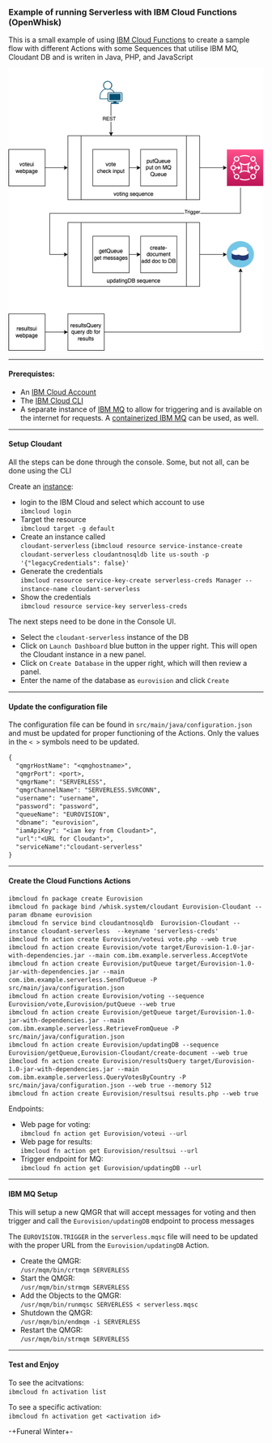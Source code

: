 ### Example of running Serverless with IBM Cloud Functions (OpenWhisk) 


This is a small example of using [IBM Cloud Functions](https://cloud.ibm.com/functions/) to create a sample flow with different Actions with some Sequences that utilise IBM MQ, Cloudant DB and is writen in Java, PHP, and JavaScript 

![Diagram of flow](https://github.com/bpaskin/IBM-Cloud-Functions/blob/main/images/serverless.drawio.png?raw=true)

---

#### Prerequistes:
- An [IBM Cloud Account](https://cloud.ibm.com)
- The [IBM Cloud CLI](https://cloud.ibm.com/docs/cli?topic=cli-getting-started)
- A separate instance of [IBM MQ](https://www.ibm.com/products/mq) to allow for triggering and is available on the internet for requests.  A [containerized IBM MQ](https://hub.docker.com/r/ibmcom/mq/) can be used, as well.

---
#### Setup Cloudant
All the steps can be done through the console.  Some, but not all, can be done using the CLI

Create an [instance](https://cloud.ibm.com/docs/Cloudant?topic=Cloudant-creating-an-ibm-cloudant-instance-on-ibm-cloud-by-using-the-ibm-cloud-cli
):
- login to the IBM Cloud and select which account to use </br>
`ibmcloud login`
- Target the resource </br>
`ibmcloud target -g default`
- Create an instance called </br>
`cloudant-serverless` (`ibmcloud resource service-instance-create cloudant-serverless cloudantnosqldb lite us-south -p '{"legacyCredentials": false}'`
- Generate the credentials </br>
`ibmcloud resource service-key-create serverless-creds Manager --instance-name cloudant-serverless`
- Show the credentials </br>
`ibmcloud resource service-key serverless-creds`

The next steps need to be done in the Console UI.
- Select the `cloudant-serverless` instance of the DB
- Click on `Launch Dashboard` blue button in the upper right.  This will open the Cloudant instance in a new panel.
- Click on `Create Database` in the upper right, which will then review a panel.
- Enter the name of the database as `eurovision` and click `Create`

---
#### Update the configuration file
The configuration file can be found in `src/main/java/configuration.json` and must be updated for proper functioning of the Actions.  Only the values in the `< >` symbols need to be updated.

```
{
  "qmgrHostName": "<qmghostname>",
  "qmgrPort": <port>,
  "qmgrName": "SERVERLESS",
  "qmgrChannelName": "SERVERLESS.SVRCONN",
  "username": "username",
  "password": "password",
  "queueName": "EUROVISION",
  "dbname": "eurovision",
  "iamApiKey": "<iam key from Cloudant>",
  "url":"<URL for Cloudant>",
  "serviceName":"cloudant-serverless"
}
```

---
#### Create the Cloud Functions Actions
```
ibmcloud fn package create Eurovision
ibmcloud fn package bind /whisk.system/cloudant Eurovision-Cloudant --param dbname eurovision
ibmcloud fn service bind cloudantnosqldb  Eurovision-Cloudant --instance cloudant-serverless  --keyname 'serverless-creds'
ibmcloud fn action create Eurovision/voteui vote.php --web true
ibmcloud fn action create Eurovision/vote target/Eurovision-1.0-jar-with-dependencies.jar --main com.ibm.example.serverless.AcceptVote
ibmcloud fn action create Eurovision/putQueue target/Eurovision-1.0-jar-with-dependencies.jar --main com.ibm.example.serverless.SendToQueue -P src/main/java/configuration.json
ibmcloud fn action create Eurovision/voting --sequence Eurovision/vote,Eurovision/putQueue --web true
ibmcloud fn action create Eurovision/getQueue target/Eurovision-1.0-jar-with-dependencies.jar --main com.ibm.example.serverless.RetrieveFromQueue -P src/main/java/configuration.json
ibmcloud fn action create Eurovision/updatingDB --sequence Eurovision/getQueue,Eurovision-Cloudant/create-document --web true
ibmcloud fn action create Eurovision/resultsQuery target/Eurovision-1.0-jar-with-dependencies.jar --main com.ibm.example.serverless.QueryVotesByCountry -P src/main/java/configuration.json --web true --memory 512
ibmcloud fn action create Eurovision/resultsui results.php --web true
```

Endpoints:
- Web page for voting: </br>
`ibmcloud fn action get Eurovision/voteui --url`
- Web page for results: </br>
`ibmcloud fn action get Eurovision/resultsui --url`
- Trigger endpoint for MQ: </br>
`ibmcloud fn action get Eurovision/updatingDB --url`

---
#### IBM MQ Setup
This will setup a new QMGR that will accept messages for voting and then trigger and call the `Eurovision/updatingDB` endpoint to process messages

The `EUROVISION.TRIGGER` in the `serverless.mqsc` file will need to be updated with the proper URL from the `Eurovision/updatingDB` Action.

- Create the QMGR: </br> 
`/usr/mqm/bin/crtmqm SERVERLESS`
- Start the QMGR: </br>
`/usr/mqm/bin/strmqm SERVERLESS`
- Add the Objects to the QMGR: </br>
`/usr/mqm/bin/runmqsc SERVERLESS < serverless.mqsc`
- Shutdown the QMGR: </br>
`/usr/mqm/bin/endmqm -i SERVERLESS`
- Restart the QMGR: </br>
`/usr/mqm/bin/strmqm SERVERLESS`

---
#### Test and Enjoy
To see the acitvations: </br>
`ibmcloud fn activation list`

To see a specific activation: </br>
`ibmcloud fn activation get <activation id>`


-+Funeral Winter+-
